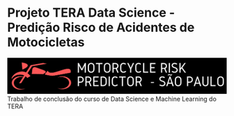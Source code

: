 # Projeto TERA Data Science - Predição Risco de Acidentes de Motocicletas
![Screenshot](logo3.jpg)
 Trabalho de conclusão do curso de Data Science e Machine Learning do TERA
